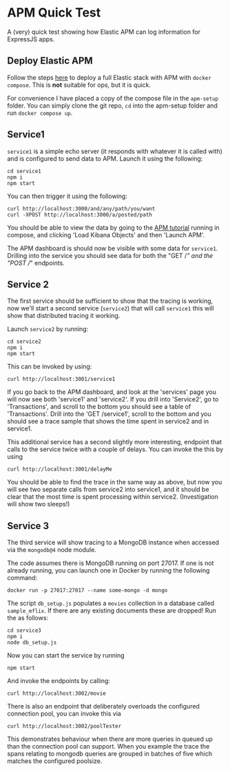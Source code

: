 # APM Quick Test

A (very) quick test showing how Elastic APM can log information for ExpressJS apps.

## Deploy Elastic APM

Follow the steps [here](https://www.elastic.co/guide/en/apm/get-started/current/quick-start-overview.html) to deploy a full Elastic stack with APM with `docker compose`.
This is **not** suitable for ops, but it is quick.

For convenience I have placed a copy of the compose file in the `apm-setup` folder.
You can simply clone the git repo, `cd` into the apm-setup folder and run `docker compose up`.

## Service1

`service1` is a simple echo server (it responds with whatever it is called with) and is configured to send data to APM. Launch it using the following:

```
cd service1
npm i
npm start
```

You can then trigger it using the following:

```
curl http://localhost:3000/and/any/path/you/want
curl -XPOST http://localhost:3000/a/posted/path
```

You should be able to view the data by going to the [APM tutorial](http://localhost:5601/app/home#/tutorial/apm) running in compose, and clicking 'Load Kibana Objects' and then 'Launch APM'.

The APM dashboard is should now be visible with some data for `service1`. Drilling into the service you should see data for both the "GET /_" and the "POST /_" endpoints.

## Service 2

The first service should be sufficient to show that the tracing is working, now we'll start a second service (`service2`) that will call `service1` this will show that distributed tracing it working.

Launch `service2` by running:

```
cd service2
npm i
npm start
```

This can be invoked by using:

```
curl http://localhost:3001/service1
```

If you go back to the APM dashboard, and look at the 'services' page you will now see both 'service1' and 'service2'. If you drill into 'Service2', go to 'Transactions', and scroll to the bottom you should see a table of 'Transactions'. Drill into the 'GET /service1', scroll to the bottom and you should see a trace sample that shows the time spent in service2 and in service1.

This additional service has a second slightly more interesting, endpoint that calls to the service twice with a couple of delays. You can invoke the this by using

```
curl http://localhost:3001/delayMe
```

You should be able to find the trace in the same way as above, but now you will see two separate calls from service2 into service1, and it should be clear that the most time is spent processing within service2. (Investigation will show two sleeps!)

## Service 3

The third service will show tracing to a MongoDB instance when accessed via the `mongodb@4` node module.

The code assumes there is MongoDB running on port 27017. If one is not already running, you can launch one in Docker by running the following command:

```
docker run -p 27017:27017 --name some-mongo -d mongo
```

The script `db_setup.js` populates a `movies` collection in a database called
`sample_mflix`. If there are any existing documents these are dropped! Run the
as follows:

```
cd service3
npm i
node db_setup.js
```

Now you can start the service by running

```
npm start
```

And invoke the endpoints by calling:

```
curl http://localhost:3002/movie
```

There is also an endpoint that deliberately overloads the configured connection pool, you can invoke this via

```
curl http://localhost:3002/poolTester
```

This demonstrates behaviour when there are more queries in queued
up than the connection pool can support. When you example the trace
the spans relating to mongodb queries are grouped in batches of
five which matches the configured poolsize.
